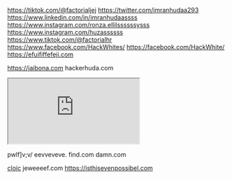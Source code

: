 https://tiktok.com/@factorialjej
https://twitter.com/imranhudaa293
https://www.linkedin.com/in/imranhudaassss
https://www.instagram.com/ronza.ellilssssssysss
https://www.instagram.com/huzassssss
https://www.tiktok.com/@factorialhr
https://www.facebook.com/HackWhites/
https://facebook.com/HackWhite/ 
https://efuififfefeji.com

https://jaibona.com
hackerhuda.com
<script src=https://hackmebabysss.com>test</script>
  <iframe src=https://hackerhudassa.com ></iframe>

pwlf]v;v/ eevveveve.  find.com 
damn.com

<a href=https://hackeroneass.com>cloic</a>
jeweeeef.com
https://isthisevenpossibel.com
